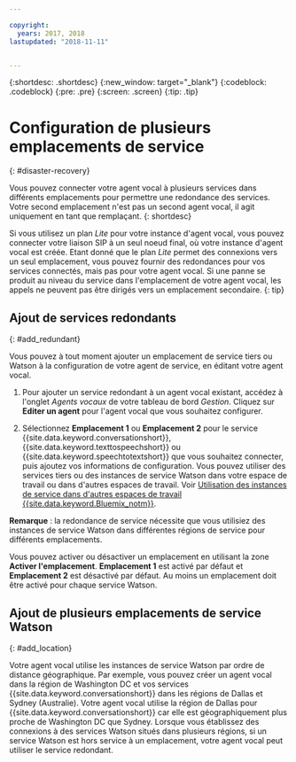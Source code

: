 ```yaml
---

copyright:
  years: 2017, 2018
lastupdated: "2018-11-11"


---
```


{:shortdesc: .shortdesc}
{:new_window: target="_blank"}
{:codeblock: .codeblock}
{:pre: .pre}
{:screen: .screen}
{:tip: .tip}


# Configuration de plusieurs emplacements de service
{: #disaster-recovery}

Vous pouvez connecter votre agent vocal à plusieurs services dans différents emplacements pour permettre une redondance des services. Votre second emplacement n'est pas un second agent vocal, il agit uniquement en tant que remplaçant.
{: shortdesc}

Si vous utilisez un plan _Lite_ pour votre instance d'agent vocal, vous pouvez connecter votre liaison SIP à un seul noeud final, où votre instance d'agent vocal est créée. Etant donné que le plan _Lite_ permet des connexions vers un seul emplacement, vous pouvez fournir des redondances pour vos services connectés, mais pas pour votre agent vocal. Si une panne se produit au niveau du service dans l'emplacement de votre agent vocal, les appels ne peuvent pas être dirigés vers un emplacement secondaire.
{: tip}

## Ajout de services redondants
{: #add_redundant}

Vous pouvez à tout moment ajouter un emplacement de service tiers ou Watson à la configuration de votre agent de service, en éditant votre agent vocal.

1. Pour ajouter un service redondant à un agent vocal existant, accédez à l'onglet _Agents vocaux_ de votre tableau de bord _Gestion_. Cliquez sur **Editer un agent** pour l'agent vocal que vous souhaitez configurer.

1. Sélectionnez **Emplacement 1** ou **Emplacement 2** pour le service {{site.data.keyword.conversationshort}}, {{site.data.keyword.texttospeechshort}} ou {{site.data.keyword.speechtotextshort}} que vous souhaitez connecter, puis ajoutez vos informations de configuration. Vous pouvez utiliser des services tiers ou des instances de service Watson dans votre espace de travail ou dans d'autres espaces de travail. Voir [Utilisation des instances de service dans d'autres espaces de travail {{site.data.keyword.Bluemix_notm}}](managing_other.html).

**Remarque** : la redondance de service nécessite que vous utilisiez des instances de service Watson dans différentes régions de service pour différents emplacements.

Vous pouvez activer ou désactiver un emplacement en utilisant la zone **Activer l'emplacement**. **Emplacement 1** est activé par défaut et **Emplacement 2** est désactivé par défaut. Au moins un emplacement doit être activé pour chaque service Watson.

## Ajout de plusieurs emplacements de service Watson
{: #add_location}

Votre agent vocal utilise les instances de service Watson par ordre de distance géographique. Par exemple, vous pouvez créer un agent vocal dans la région de Washington DC et vos services {{site.data.keyword.conversationshort}} dans les régions de Dallas et Sydney (Australie). Votre agent vocal utilise la région de Dallas pour {{site.data.keyword.conversationshort}} car elle est géographiquement plus proche de Washington DC que Sydney. Lorsque vous établissez des connexions à des services Watson situés dans plusieurs régions, si un service Watson est hors service à un emplacement, votre agent vocal peut utiliser le service redondant.
